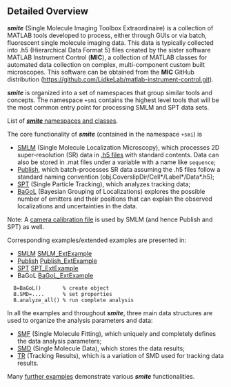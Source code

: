 ## Detailed Overview

***smite*** (Single Molecule Imaging Toolbox Extraordinaire) is a
collection of MATLAB tools developed to process, either through
GUIs or via batch, fluorescent single molecule imaging data.  This
data is typically collected into .h5 (Hierarchical Data Format 5)
files created by the sister software MATLAB Instrument Control
(**MIC**), a collection of MATLAB classes for automated data
collection on complex, multi-component custom built microscopes.
This software can be obtained from the **MIC** GitHub distribution
(https://github.com/LidkeLab/matlab-instrument-control.git).

***smite*** is organized into a set of namespaces that group similar
tools and concepts.  The namespace  `+smi`  contains the highest
level tools that will be the most common entry point for processing
SMLM and SPT data sets.

List of [***smite*** namespaces and classes](SMITEclasses.md).

The core functionality of ***smite*** (contained in the namespace
`+smi`) is
- [SMLM](../MATLAB/+smi/@SMLM/README.md) (Single Molecule Localization
  Microscopy), which processes 2D super-resolution (SR) data in
  [.h5 files](FileFormats/HDF5.md) with standard contents.  Data can also be
  stored in .mat files under a variable with a name like `sequence`;
- [Publish](../MATLAB/+smi/@Publish/README.md), which batch-processes
  SR data assuming the .h5 files follow a standard naming convention
  (obj.CoverslipDir/Cell\*/Label\*/Data\*.h5);
- [SPT](../MATLAB/+smi/@SPT/README.md) (Single Particle Tracking),
  which analyzes tracking data;
- [BaGoL](../MATLAB/+smi/@BaGoL/README.md) (Bayesian Grouping of
  Localizations) explores the possible number of emitters and their
  positions that can explain the observed localizations and
  uncertainties in the data.

Note: A [camera calibration file](FileFormats/CalibrationFile.md) is
used by SMLM (and hence Publish and SPT) as well.

Corresponding examples/extended examples are presented in:
- [SMLM](../MATLAB/examples/Example_SMLM_Basic.m)
  [SMLM_ExtExample](Examples/ExtSMLM.md)
- [Publish](../MATLAB/examples/Example_Publish.m)
  [Publish_ExtExample](ExtExamples/Publish.md)
- [SPT](../MATLAB/examples/Example_SPT.m)
  [SPT_ExtExample](ExtExamples/SPT.md)
- BaGoL
  [BaGoL_ExtExample](ExtExamples/BaGoL.md)
```
  B=BaGoL()       % create object
  B.SMD=....      % set properties
  B.analyze_all() % run complete analysis
```

In all the examples and throughout ***smite***, three main data
structures are used to organize the analysis parameters and data:
- [SMF](DataStructures/SMF.md) (Single Molecule Fitting), which
  uniquely and completely defines the data analysis parameters;
- [SMD](DataStructures/SMD.md) (Single Molecule Data), which stores
  the data results;
- [TR](DataStructures/TR.md) (Tracking Results), which is a variation
  of SMD used for tracking data results.

Many [further examples](../MATLAB/examples/README.md) demonstrate
various ***smite*** functionalities.
